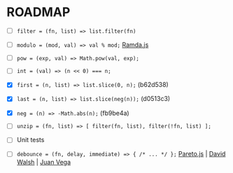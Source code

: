 # ROADMAP

- [ ] `filter = (fn, list) => list.filter(fn)`

- [ ] `modulo = (mod, val) => val % mod;` [Ramda.js](https://ramdajs.com/docs/#modulo)

- [ ] `pow = (exp, val) => Math.pow(val, exp);`

- [ ] `int = (val) => (n << 0) === n;`

- [x] `first = (n, list) => list.slice(0, n);` (b62d538)

- [x] `last = (n, list) => list.slice(neg(n));` (d0513c3)

- [x] `neg = (n) => -Math.abs(n);` (fb9be4a)

- [ ] `unzip = (fn, list) => [ filter(fn, list), filter(!fn, list) ];`

- [ ] Unit tests

- [ ] `debounce = (fn, delay, immediate) => { /* ... */ };` [Pareto.js](https://github.com/concretesolutions/pareto.js/#debounce) | [David Walsh](https://davidwalsh.name/javascript-debounce-function) | [Juan Vega](https://www.freecodecamp.org/news/debounce-explained-how-to-make-your-javascript-wait-for-your-user-to-finish-typing-2/)
